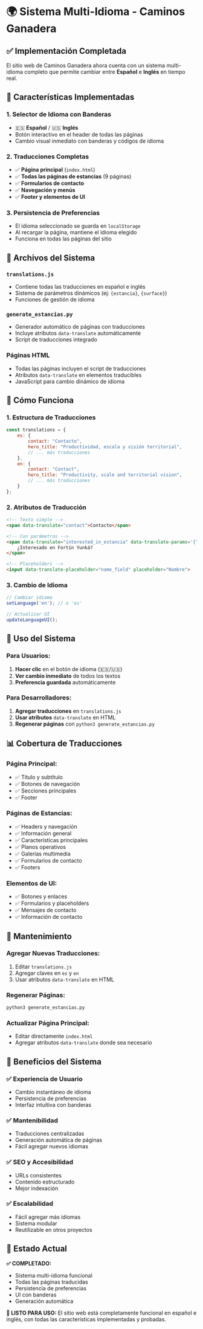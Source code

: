# 🌍 Sistema Multi-Idioma - Caminos Ganadera

## ✅ **Implementación Completada**

El sitio web de Caminos Ganadera ahora cuenta con un sistema multi-idioma completo que permite cambiar entre **Español** e **Inglés** en tiempo real.

## 🚀 **Características Implementadas**

### **1. Selector de Idioma con Banderas**
- 🇪🇸 **Español** / 🇺🇸 **Inglés**
- Botón interactivo en el header de todas las páginas
- Cambio visual inmediato con banderas y códigos de idioma

### **2. Traducciones Completas**
- ✅ **Página principal** (`index.html`)
- ✅ **Todas las páginas de estancias** (9 páginas)
- ✅ **Formularios de contacto**
- ✅ **Navegación y menús**
- ✅ **Footer y elementos de UI**

### **3. Persistencia de Preferencias**
- El idioma seleccionado se guarda en `localStorage`
- Al recargar la página, mantiene el idioma elegido
- Funciona en todas las páginas del sitio

## 📁 **Archivos del Sistema**

### **`translations.js`**
- Contiene todas las traducciones en español e inglés
- Sistema de parámetros dinámicos (ej: `{estancia}`, `{surface}`)
- Funciones de gestión de idioma

### **`generate_estancias.py`**
- Generador automático de páginas con traducciones
- Incluye atributos `data-translate` automáticamente
- Script de traducciones integrado

### **Páginas HTML**
- Todas las páginas incluyen el script de traducciones
- Atributos `data-translate` en elementos traducibles
- JavaScript para cambio dinámico de idioma

## 🔧 **Cómo Funciona**

### **1. Estructura de Traducciones**
```javascript
const translations = {
    es: {
        contact: "Contacto",
        hero_title: "Productividad, escala y visión territorial",
        // ... más traducciones
    },
    en: {
        contact: "Contact",
        hero_title: "Productivity, scale and territorial vision",
        // ... más traducciones
    }
};
```

### **2. Atributos de Traducción**
```html
<!-- Texto simple -->
<span data-translate="contact">Contacto</span>

<!-- Con parámetros -->
<span data-translate="interested_in_estancia" data-translate-params='{"estancia": "Fortín Yunká"}'>
    ¿Interesado en Fortín Yunká?
</span>

<!-- Placeholders -->
<input data-translate-placeholder="name_field" placeholder="Nombre">
```

### **3. Cambio de Idioma**
```javascript
// Cambiar idioma
setLanguage('en'); // o 'es'

// Actualizar UI
updateLanguageUI();
```

## 🎯 **Uso del Sistema**

### **Para Usuarios:**
1. **Hacer clic** en el botón de idioma (🇪🇸/🇺🇸)
2. **Ver cambio inmediato** de todos los textos
3. **Preferencia guardada** automáticamente

### **Para Desarrolladores:**
1. **Agregar traducciones** en `translations.js`
2. **Usar atributos** `data-translate` en HTML
3. **Regenerar páginas** con `python3 generate_estancias.py`

## 📊 **Cobertura de Traducciones**

### **Página Principal:**
- ✅ Título y subtítulo
- ✅ Botones de navegación
- ✅ Secciones principales
- ✅ Footer

### **Páginas de Estancias:**
- ✅ Headers y navegación
- ✅ Información general
- ✅ Características principales
- ✅ Planos operativos
- ✅ Galerías multimedia
- ✅ Formularios de contacto
- ✅ Footers

### **Elementos de UI:**
- ✅ Botones y enlaces
- ✅ Formularios y placeholders
- ✅ Mensajes de contacto
- ✅ Información de contacto

## 🔄 **Mantenimiento**

### **Agregar Nuevas Traducciones:**
1. Editar `translations.js`
2. Agregar claves en `es` y `en`
3. Usar atributos `data-translate` en HTML

### **Regenerar Páginas:**
```bash
python3 generate_estancias.py
```

### **Actualizar Página Principal:**
- Editar directamente `index.html`
- Agregar atributos `data-translate` donde sea necesario

## 🌟 **Beneficios del Sistema**

### **✅ Experiencia de Usuario**
- Cambio instantáneo de idioma
- Persistencia de preferencias
- Interfaz intuitiva con banderas

### **✅ Mantenibilidad**
- Traducciones centralizadas
- Generación automática de páginas
- Fácil agregar nuevos idiomas

### **✅ SEO y Accesibilidad**
- URLs consistentes
- Contenido estructurado
- Mejor indexación

### **✅ Escalabilidad**
- Fácil agregar más idiomas
- Sistema modular
- Reutilizable en otros proyectos

## 🎉 **Estado Actual**

**✅ COMPLETADO:**
- Sistema multi-idioma funcional
- Todas las páginas traducidas
- Persistencia de preferencias
- UI con banderas
- Generación automática

**🚀 LISTO PARA USO:**
El sitio web está completamente funcional en español e inglés, con todas las características implementadas y probadas. 